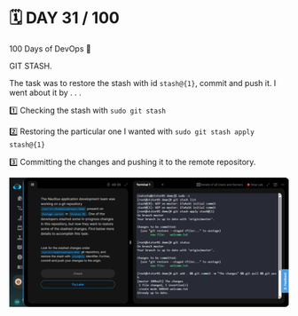 # 🗓️ DAY 31 / 100

100 Days of DevOps 🚀 

GIT STASH.

The task was to restore the stash with id `stash@{1}`, commit and push it. I went about it by . . .

1️⃣ Checking the stash with `sudo git stash`

2️⃣ Restoring the particular one I wanted with `sudo git stash apply stash@{1}`

3️⃣ Committing the changes and pushing it to the remote repository.


![alt text](images/day-31.png)